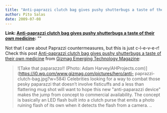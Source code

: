 ```yaml
---
title: "Anti-paprazzi clutch bag gives pushy shutterbugs a taste of their own medicine"
author: Pito Salas
date: 2009-07-08
---
```


**Link: [Anti-paprazzi clutch bag gives pushy shutterbugs a taste of their own medicine](None):** ""



Not that I care about Paprazzi countermeasures, but this is just c-l-e-v-e-r!
Check this post [Anti-paprazzi clutch bag gives pushy shutterbugs a taste of
their own
medicine](<http://feedproxy.google.com/~r/GizmagEmergingTechnologyMagazine/~3/VXfjTuNdeuM/>)
from [Gizmag Emerging Technology Magazine](<http://www.gizmag.com/xml/>):

> ![Take that paparazzo!! \(Photo: Adam
> Harvey/AHProjects.com\)](https://i0.wp.com/www.gizmag.com/pictures/hero/anti-
> paprazzi-clutch-bag.jpg?w=584) Celebrities looking for a way to combat those
> pesky paparazzi that doesn’t involve fisticuffs and a less than flattering
> mug shot will want to hope this new "anti-paparazzi device" makes the jump
> from concept to commercial availability. The concept is basically an LED
> flash built into a clutch purse that emits a photo ruining flash of its own
> when it detects the flash from a camera. ..


